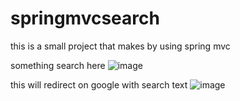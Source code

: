 # springmvcsearch
this is a small project that makes by using spring mvc

something search here
![image](https://github.com/ajayvijay9929/springmvcsearch/assets/120326151/6d5c295a-4ad3-4904-97ac-134b37e4c3c2)

this will redirect on google with search text
![image](https://github.com/ajayvijay9929/springmvcsearch/assets/120326151/3704f5f3-cd64-4f3d-937f-9937c8288ef5)

